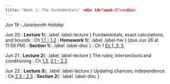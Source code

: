 ```yaml
---
title: 'Week 1: The Fundamentals' <div id="week-1"></div>
---
```


Jun 19
: *Juneteenth Holiday*

Jun 20
: **Lecture 1**{: .label .label-lecture } Fundamentals, exact calculations, and bounds 
    : Ch [1.1 - 1.2](http://stat88.org/textbook/content/Chapter_01/00_The_Basics.html)
: **Homework 1**{: .label .label-hw } (due Jun 26 at 11:59 PM)
: **Section 1**{: .label .label-disc } 
    : Ch 1 [Ex 1, 3, 5](http://stat88.org/textbook/content/Chapter_01/04_Exercises.html)

Jun 21
: **Lecture 2**{: .label .label-lecture } The rules; intersections and conditioning 
    : Ch [1.3](http://stat88.org/textbook/content/Chapter_01/03_Fundamental_Rules.html), [2.1 - 2.2](http://stat88.org/textbook/content/Chapter_02/00_Intersections_and_Conditioning.html)


Jun 22
: **Lecture 3**{: .label .label-lecture } Updating chances; independence 
    : Ch [2.3 - 2.5](http://stat88.org/textbook/content/Chapter_02/03_Bayes_Rule.html)
: **Section 2**{: .label .label-disc }
